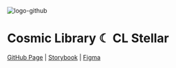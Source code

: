 ![logo-github](https://github.com/user-attachments/assets/2173fe23-2474-4f9d-9835-7fb0b5b89cc9)

# Cosmic Library ☾ CL Stellar

[GitHub Page](https://paglinawan.github.io/cosmic-library/) | [Storybook](https://675b6a21c2ce20745142c486-jytagvqpav.chromatic.com) | [Figma](https://www.figma.com/community/file/1459082338548099105/cl-stellar)
